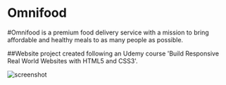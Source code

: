 # Omnifood

#Omnifood is a premium food delivery service with a mission to bring affordable and healthy meals to as many people as possible.

##Website project created following an Udemy course 'Build Responsive Real World Websites with HTML5 and CSS3'.


![screenshot](https://user-images.githubusercontent.com/52567746/78704556-b15a1880-7914-11ea-8586-5115be896aba.png)

